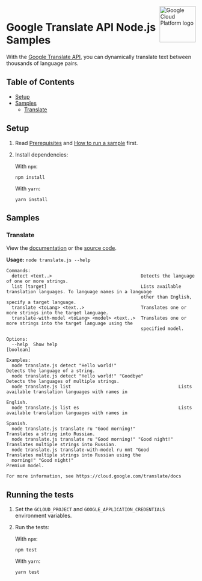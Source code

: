 <img src="https://avatars2.githubusercontent.com/u/2810941?v=3&s=96" alt="Google Cloud Platform logo" title="Google Cloud Platform" align="right" height="96" width="96"/>

# Google Translate API Node.js Samples

With the [Google Translate API][translate_docs], you can dynamically translate
text between thousands of language pairs.

[translate_docs]: https://cloud.google.com/translate/docs/

## Table of Contents

* [Setup](#setup)
* [Samples](#samples)
  * [Translate](#translate)

## Setup

1.  Read [Prerequisites][prereq] and [How to run a sample][run] first.
1.  Install dependencies:

    With `npm`:

        npm install

    With `yarn`:

        yarn install

[prereq]: ../README.md#prerequisities
[run]: ../README.md#how-to-run-a-sample

## Samples

### Translate

View the [documentation][translate_docs] or the [source code][translate_code].

__Usage:__ `node translate.js --help`

```
Commands:
  detect <text..>                                 Detects the language of one or more strings.
  list [target]                                   Lists available translation languages. To language names in a language
                                                  other than English, specify a target language.
  translate <toLang> <text..>                     Translates one or more strings into the target language.
  translate-with-model <toLang> <model> <text..>  Translates one or more strings into the target language using the
                                                  specified model.

Options:
  --help  Show help                                                                                            [boolean]

Examples:
  node translate.js detect "Hello world!"                       Detects the language of a string.
  node translate.js detect "Hello world!" "Goodbye"             Detects the languages of multiple strings.
  node translate.js list                                        Lists available translation languages with names in
                                                                English.
  node translate.js list es                                     Lists available translation languages with names in
                                                                Spanish.
  node translate.js translate ru "Good morning!"                Translates a string into Russian.
  node translate.js translate ru "Good morning!" "Good night!"  Translates multiple strings into Russian.
  node translate.js translate-with-model ru nmt "Good           Translates multiple strings into Russian using the
  morning!" "Good night!"                                       Premium model.

For more information, see https://cloud.google.com/translate/docs
```

[translate_docs]: https://cloud.google.com/translate/docs
[translate_code]: translate.js

## Running the tests

1.  Set the `GCLOUD_PROJECT` and `GOOGLE_APPLICATION_CREDENTIALS` environment
    variables.

1.  Run the tests:

    With `npm`:

        npm test

    With `yarn`:

        yarn test

